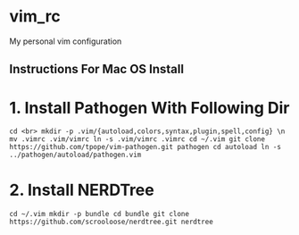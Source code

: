 # vim_rc
My personal vim configuration
## Instructions For Mac OS Install
# 1. Install Pathogen With Following Dir 
`
cd <br>
mkdir -p .vim/{autoload,colors,syntax,plugin,spell,config} \n
mv .vimrc .vim/vimrc
ln -s .vim/vimrc .vimrc
cd ~/.vim
git clone https://github.com/tpope/vim-pathogen.git pathogen
cd autoload
ln -s ../pathogen/autoload/pathogen.vim `
# 2. Install NERDTree
`
cd ~/.vim
mkdir -p bundle
cd bundle
git clone https://github.com/scrooloose/nerdtree.git nerdtree
`
